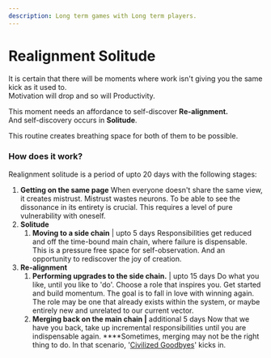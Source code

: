 ```yaml
---
description: Long term games with Long term players.
---
```


# Realignment Solitude

It is certain that there will be moments where work isn't giving you the same kick as it used to.  
Motivation will drop and so will Productivity.

This moment needs an affordance to self-discover **Re-alignment.**  
And self-discovery occurs in **Solitude**.

This routine creates breathing space for both of them to be possible.

### 

### How does it work?

Realignment solitude is a period of upto 20 days with the following stages:

1. **Getting on the same page**  When everyone doesn't share the same view, it creates mistrust. Mistrust wastes neurons.  To be able to see the dissonance in its entirety is crucial. This requires a level of pure vulnerability with oneself.   
2. **Solitude** 
   1. **Moving to a side chain** \| upto 5 days  Responsibilities get reduced and off the time-bound main chain, where failure is dispensable.  This is a pressure free space for self-observation. And an opportunity to rediscover the joy of creation.   
3. **Re-alignment** 
   1. **Performing upgrades to the side chain.** \| upto 15 days   Do what you like, until you like to 'do'.  Choose a role that inspires you. Get started and build momentum. The goal is to fall in love with winning again. The role may be one that already exists within the system, or maybe entirely new and unrelated to our current vector. 
   2. **Merging back on the main chain \|** additional 5 days  Now that we have you back, take up incremental responsibilities until you are indispensable again.   ****Sometimes, merging may not be the right thing to do. In that scenario, '[Civilized Goodbyes](https://playbook.thevantageproject.com/leaving-tvp/civilized-goodbyes)' kicks in. 


